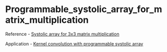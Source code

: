 # Programmable_systolic_array_for_matrix_multiplication

Reference - <a href="https://github.com/Ayyappa1911/Systolic-Array-Implementation-for-3x3-Matrix-Multiplication.git">Systolic array for 3x3 matrix multiplication</a>

Application - <a href="https://github.com/Ayyappa1911/Kernel-convolution-using-programmable-systolic-array.git">Kernel convolution with programmable systolic array</a>
